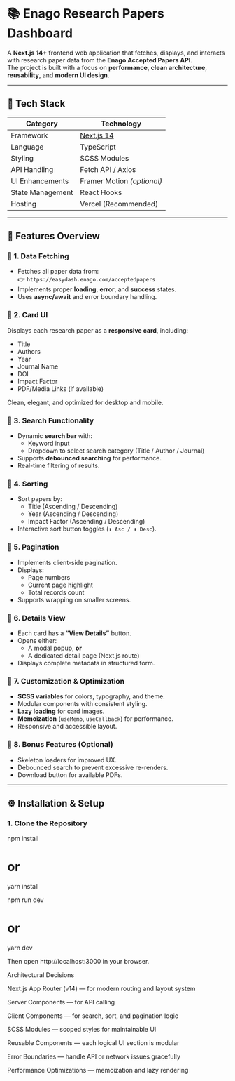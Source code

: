 # 📚 Enago Research Papers Dashboard

A **Next.js 14+** frontend web application that fetches, displays, and interacts with research paper data from the **Enago Accepted Papers API**.  
The project is built with a focus on **performance**, **clean architecture**, **reusability**, and **modern UI design**.

---

## 🚀 Tech Stack

| Category | Technology |
|-----------|-------------|
| Framework | [Next.js 14](https://nextjs.org/) |
| Language | TypeScript |
| Styling | SCSS Modules |
| API Handling | Fetch API / Axios |
| UI Enhancements | Framer Motion *(optional)* |
| State Management | React Hooks |
| Hosting | Vercel (Recommended) |

---

## 🧩 Features Overview

### 🔹 1. Data Fetching
- Fetches all paper data from:  
  👉 `https://easydash.enago.com/acceptedpapers`
- Implements proper **loading**, **error**, and **success** states.
- Uses **async/await** and error boundary handling.

### 🔹 2. Card UI
Displays each research paper as a **responsive card**, including:
- Title  
- Authors  
- Year  
- Journal Name  
- DOI  
- Impact Factor  
- PDF/Media Links (if available)

Clean, elegant, and optimized for desktop and mobile.

### 🔹 3. Search Functionality
- Dynamic **search bar** with:
  - Keyword input  
  - Dropdown to select search category (Title / Author / Journal)
- Supports **debounced searching** for performance.
- Real-time filtering of results.

### 🔹 4. Sorting
- Sort papers by:
  - Title (Ascending / Descending)
  - Year (Ascending / Descending)
  - Impact Factor (Ascending / Descending)
- Interactive sort button toggles (`⬆ Asc / ⬇ Desc`).

### 🔹 5. Pagination
- Implements client-side pagination.  
- Displays:
  - Page numbers  
  - Current page highlight  
  - Total records count  
- Supports wrapping on smaller screens.

### 🔹 6. Details View
- Each card has a **“View Details”** button.
- Opens either:
  - A modal popup, **or**
  - A dedicated detail page (Next.js route)
- Displays complete metadata in structured form.

### 🔹 7. Customization & Optimization
- **SCSS variables** for colors, typography, and theme.
- Modular components with consistent styling.
- **Lazy loading** for card images.
- **Memoization** (`useMemo`, `useCallback`) for performance.
- Responsive and accessible layout.

### 🔹 8. Bonus Features (Optional)
- Skeleton loaders for improved UX.
- Debounced search to prevent excessive re-renders.
- Download button for available PDFs.

---

## ⚙️ Installation & Setup

### 1. Clone the Repository

npm install
# or
yarn install


npm run dev
# or
yarn dev

Then open http://localhost:3000 in your browser.

Architectural Decisions

Next.js App Router (v14) — for modern routing and layout system

Server Components — for API calling

Client Components — for search, sort, and pagination logic

SCSS Modules — scoped styles for maintainable UI

Reusable Components — each logical UI section is modular

Error Boundaries — handle API or network issues gracefully

Performance Optimizations — memoization and lazy rendering